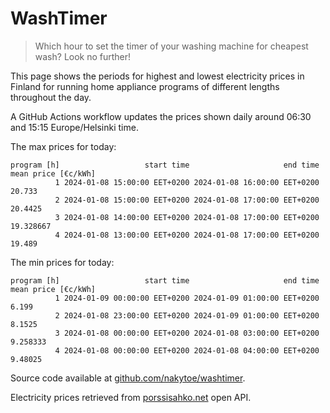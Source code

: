 
# WashTimer

> Which hour to set the timer of your washing machine for cheapest wash? Look no further!

This page shows the periods for highest and lowest electricity prices in Finland 
for running home appliance programs of different lengths throughout the day. 

A GitHub Actions workflow updates the prices shown daily around 06:30 and 15:15 Europe/Helsinki time.

The max prices for today:

	program [h]                   start time                     end time mean price [€c/kWh]
	          1 2024-01-08 15:00:00 EET+0200 2024-01-08 16:00:00 EET+0200              20.733
	          2 2024-01-08 15:00:00 EET+0200 2024-01-08 17:00:00 EET+0200             20.4425
	          3 2024-01-08 14:00:00 EET+0200 2024-01-08 17:00:00 EET+0200           19.328667
	          4 2024-01-08 13:00:00 EET+0200 2024-01-08 17:00:00 EET+0200              19.489

The min prices for today:

	program [h]                   start time                     end time mean price [€c/kWh]
	          1 2024-01-09 00:00:00 EET+0200 2024-01-09 01:00:00 EET+0200               6.199
	          2 2024-01-08 23:00:00 EET+0200 2024-01-09 01:00:00 EET+0200              8.1525
	          3 2024-01-08 00:00:00 EET+0200 2024-01-08 03:00:00 EET+0200            9.258333
	          4 2024-01-08 00:00:00 EET+0200 2024-01-08 04:00:00 EET+0200             9.48025


Source code available at [github.com/nakytoe/washtimer](https://github.com/nakytoe/washtimer).

Electricity prices retrieved from [porssisahko.net](https://porssisahko.net/api) open API.
